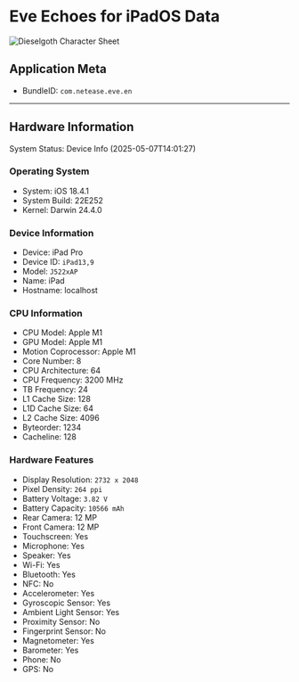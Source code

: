 # Eve Echoes for iPadOS Data

![Dieselgoth Character Sheet](https://github.com/user-attachments/assets/f1a92afd-ef1b-42b8-928e-64aca990769d)

## Application Meta

- BundleID: `com.netease.eve.en`

---

## Hardware Information

System Status: Device Info (2025-05-07T14:01:27)

### Operating System

- System: iOS 18.4.1
- System Build: 22E252
- Kernel: Darwin 24.4.0

### Device Information

- Device: iPad Pro
- Device ID: `iPad13,9`
- Model: `J522xAP`
- Name: iPad
- Hostname: localhost

### CPU Information

- CPU Model: Apple M1
- GPU Model: Apple M1
- Motion Coprocessor: Apple M1
- Core Number: 8
- CPU Architecture: 64
- CPU Frequency: 3200 MHz
- TB Frequency: 24
- L1 Cache Size: 128
- L1D Cache Size: 64
- L2 Cache Size: 4096
- Byteorder: 1234
- Cacheline: 128

### Hardware Features
- Display Resolution: `2732 x 2048`
- Pixel Density: `264 ppi`
- Battery Voltage: `3.82 V`
- Battery Capacity: `10566 mAh`
- Rear Camera: 12 MP
- Front Camera: 12 MP
- Touchscreen: Yes
- Microphone: Yes
- Speaker: Yes
- Wi-Fi: Yes
- Bluetooth: Yes
- NFC: No
- Accelerometer: Yes
- Gyroscopic Sensor: Yes
- Ambient Light Sensor: Yes
- Proximity Sensor: No
- Fingerprint Sensor: No
- Magnetometer: Yes
- Barometer: Yes
- Phone: No
- GPS: No
